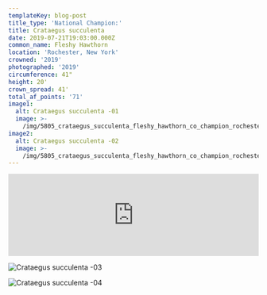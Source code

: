 ```yaml
---
templateKey: blog-post
title_type: 'National Champion:'
title: Crataegus succulenta
date: 2019-07-21T19:03:00.000Z
common_name: Fleshy Hawthorn
location: 'Rochester, New York'
crowned: '2019'
photographed: '2019'
circumference: 41"
height: 20'
crown_spread: 41'
total_af_points: '71'
image1:
  alt: Crataegus succulenta -01
  image: >-
    /img/5805_crataegus_succulenta_fleshy_hawthorn_co_champion_rochester_ny_8_21_2019_american_forests_brian_kelley_base.jpg
image2:
  alt: Crataegus succulenta -02
  image: >-
    /img/5805_crataegus_succulenta_fleshy_hawthorn_co_champion_rochester_ny_8_21_2019_american_forests_brian_kelley_crown_die_off.jpg
---
```

<iframe width="100%" height="166" scrolling="no" frameborder="no" allow="autoplay" src="https://w.soundcloud.com/player/?url=https%3A//api.soundcloud.com/tracks/687267904&color=%23ff5500&auto_play=false&hide_related=false&show_comments=true&show_user=true&show_reposts=false&show_teaser=true"></iframe>

![Crataegus succulenta -03](/img/5805_crataegus_succulenta_fleshy_hawthorn_co_champion_rochester_ny_8_21_2019_american_forests_brian_kelley_leaf_1.jpg)

![Crataegus succulenta -04](/img/5805_crataegus_succulenta_fleshy_hawthorn_co_champion_rochester_ny_8_21_2019_american_forests_brian_kelley_scale.jpg)
